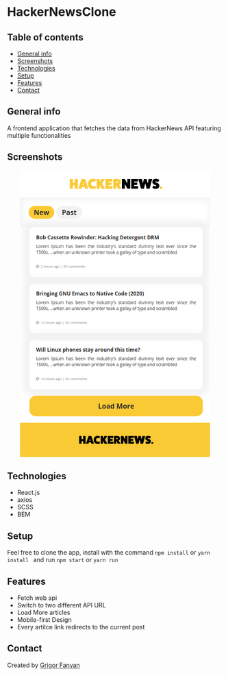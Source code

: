# HackerNewsClone
## Table of contents

- [General info](#general-info)
- [Screenshots](#screenshots)
- [Technologies](#technologies)
- [Setup](#setup)
- [Features](#features)
- [Contact](#contact)

## General info

A frontend application that fetches the data from HackerNews API featuring multiple functionalities

## Screenshots

<p align="center">
<img src="./public/images/hackernews.png">
<p>

## Technologies

- React.js
- axios
- SCSS
- BEM

## Setup

Feel free to clone the app, install with the command `npm install` or `yarn install ` and run `npm start` or `yarn run`

## Features

- Fetch web api
- Switch to two different API URL
- Load More articles 
- Mobile-first Design
- Every artilce link redirects to the current post

## Contact

Created by [Grigor Fanyan](https://www.linkedin.com/in/gregfanyan/)

